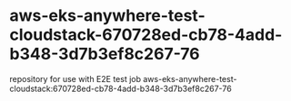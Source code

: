 # aws-eks-anywhere-test-cloudstack-670728ed-cb78-4add-b348-3d7b3ef8c267-76
repository for use with E2E test job aws-eks-anywhere-test-cloudstack:670728ed-cb78-4add-b348-3d7b3ef8c267-76

